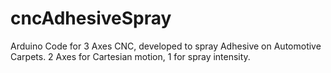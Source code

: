 # cncAdhesiveSpray
Arduino Code for 3 Axes CNC, developed to spray Adhesive on Automotive Carpets. 2 Axes for Cartesian motion, 1 for spray intensity.
